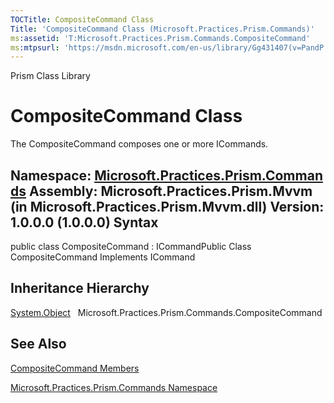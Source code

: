 ```yaml
---
TOCTitle: CompositeCommand Class
Title: 'CompositeCommand Class (Microsoft.Practices.Prism.Commands)'
ms:assetid: 'T:Microsoft.Practices.Prism.Commands.CompositeCommand'
ms:mtpsurl: 'https://msdn.microsoft.com/en-us/library/Gg431407(v=PandP.50)'
---
```


Prism Class Library

CompositeCommand Class
======================

The CompositeCommand composes one or more ICommands.

**Namespace:** [Microsoft.Practices.Prism.Commands](https://msdn.microsoft.com/n:microsoft.practices.prism.commands)
**Assembly:** Microsoft.Practices.Prism.Mvvm (in Microsoft.Practices.Prism.Mvvm.dll) Version: 1.0.0.0 (1.0.0.0)
Syntax
------

<span id="syntaxToggle"></span>public class CompositeCommand : ICommandPublic Class CompositeCommand Implements ICommand

Inheritance Hierarchy
---------------------

<span id="familyToggle"></span>[System.Object](http://msdn2.microsoft.com/en-us/library/e5kfa45b)
  Microsoft.Practices.Prism.Commands.CompositeCommand

See Also
--------

<span id="seeAlsoToggle"></span>
[CompositeCommand Members](https://msdn.microsoft.com/allmembers.t:microsoft.practices.prism.commands.compositecommand)

[Microsoft.Practices.Prism.Commands Namespace](https://msdn.microsoft.com/n:microsoft.practices.prism.commands)
